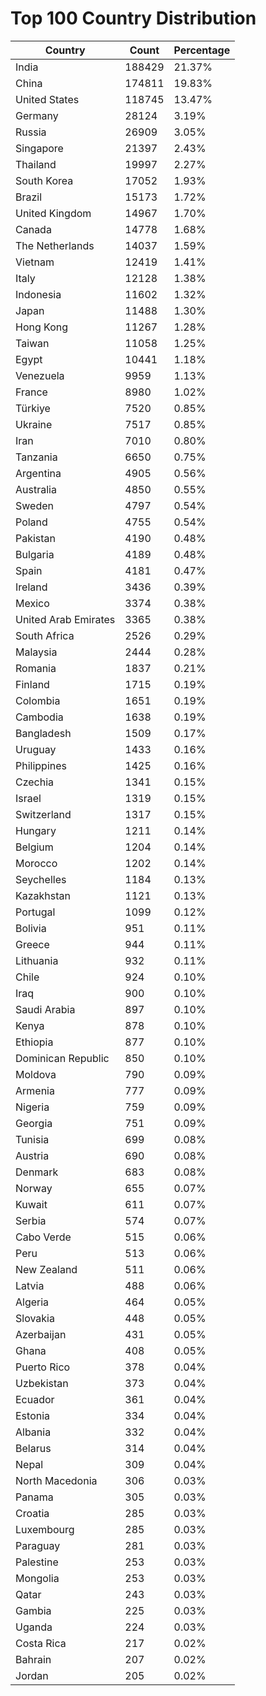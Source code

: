 # Top 100 Country Distribution
| Country | Count | Percentage |
|----|----|----|
| India | 188429 | 21.37% |
| China | 174811 | 19.83% |
| United States | 118745 | 13.47% |
| Germany | 28124 | 3.19% |
| Russia | 26909 | 3.05% |
| Singapore | 21397 | 2.43% |
| Thailand | 19997 | 2.27% |
| South Korea | 17052 | 1.93% |
| Brazil | 15173 | 1.72% |
| United Kingdom | 14967 | 1.70% |
| Canada | 14778 | 1.68% |
| The Netherlands | 14037 | 1.59% |
| Vietnam | 12419 | 1.41% |
| Italy | 12128 | 1.38% |
| Indonesia | 11602 | 1.32% |
| Japan | 11488 | 1.30% |
| Hong Kong | 11267 | 1.28% |
| Taiwan | 11058 | 1.25% |
| Egypt | 10441 | 1.18% |
| Venezuela | 9959 | 1.13% |
| France | 8980 | 1.02% |
| Türkiye | 7520 | 0.85% |
| Ukraine | 7517 | 0.85% |
| Iran | 7010 | 0.80% |
| Tanzania | 6650 | 0.75% |
| Argentina | 4905 | 0.56% |
| Australia | 4850 | 0.55% |
| Sweden | 4797 | 0.54% |
| Poland | 4755 | 0.54% |
| Pakistan | 4190 | 0.48% |
| Bulgaria | 4189 | 0.48% |
| Spain | 4181 | 0.47% |
| Ireland | 3436 | 0.39% |
| Mexico | 3374 | 0.38% |
| United Arab Emirates | 3365 | 0.38% |
| South Africa | 2526 | 0.29% |
| Malaysia | 2444 | 0.28% |
| Romania | 1837 | 0.21% |
| Finland | 1715 | 0.19% |
| Colombia | 1651 | 0.19% |
| Cambodia | 1638 | 0.19% |
| Bangladesh | 1509 | 0.17% |
| Uruguay | 1433 | 0.16% |
| Philippines | 1425 | 0.16% |
| Czechia | 1341 | 0.15% |
| Israel | 1319 | 0.15% |
| Switzerland | 1317 | 0.15% |
| Hungary | 1211 | 0.14% |
| Belgium | 1204 | 0.14% |
| Morocco | 1202 | 0.14% |
| Seychelles | 1184 | 0.13% |
| Kazakhstan | 1121 | 0.13% |
| Portugal | 1099 | 0.12% |
| Bolivia | 951 | 0.11% |
| Greece | 944 | 0.11% |
| Lithuania | 932 | 0.11% |
| Chile | 924 | 0.10% |
| Iraq | 900 | 0.10% |
| Saudi Arabia | 897 | 0.10% |
| Kenya | 878 | 0.10% |
| Ethiopia | 877 | 0.10% |
| Dominican Republic | 850 | 0.10% |
| Moldova | 790 | 0.09% |
| Armenia | 777 | 0.09% |
| Nigeria | 759 | 0.09% |
| Georgia | 751 | 0.09% |
| Tunisia | 699 | 0.08% |
| Austria | 690 | 0.08% |
| Denmark | 683 | 0.08% |
| Norway | 655 | 0.07% |
| Kuwait | 611 | 0.07% |
| Serbia | 574 | 0.07% |
| Cabo Verde | 515 | 0.06% |
| Peru | 513 | 0.06% |
| New Zealand | 511 | 0.06% |
| Latvia | 488 | 0.06% |
| Algeria | 464 | 0.05% |
| Slovakia | 448 | 0.05% |
| Azerbaijan | 431 | 0.05% |
| Ghana | 408 | 0.05% |
| Puerto Rico | 378 | 0.04% |
| Uzbekistan | 373 | 0.04% |
| Ecuador | 361 | 0.04% |
| Estonia | 334 | 0.04% |
| Albania | 332 | 0.04% |
| Belarus | 314 | 0.04% |
| Nepal | 309 | 0.04% |
| North Macedonia | 306 | 0.03% |
| Panama | 305 | 0.03% |
| Croatia | 285 | 0.03% |
| Luxembourg | 285 | 0.03% |
| Paraguay | 281 | 0.03% |
| Palestine | 253 | 0.03% |
| Mongolia | 253 | 0.03% |
| Qatar | 243 | 0.03% |
| Gambia | 225 | 0.03% |
| Uganda | 224 | 0.03% |
| Costa Rica | 217 | 0.02% |
| Bahrain | 207 | 0.02% |
| Jordan | 205 | 0.02% |
